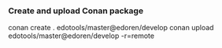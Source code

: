 ### Create and upload Conan package
conan create . edotools/master@edoren/develop
conan upload edotools/master@edoren/develop -r=remote
